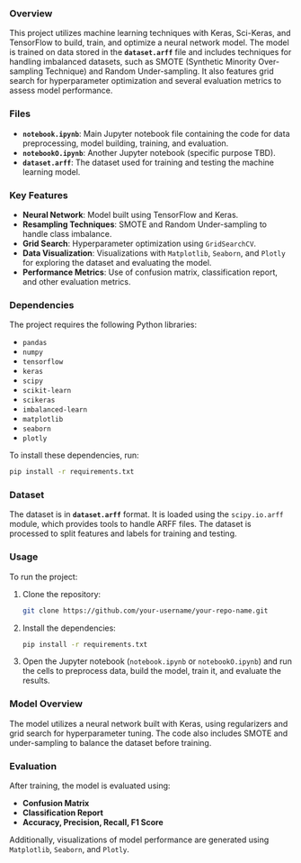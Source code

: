 ### Overview
This project utilizes machine learning techniques with Keras, Sci-Keras, and TensorFlow to build, train, and optimize a neural network model. The model is trained on data stored in the **`dataset.arff`** file and includes techniques for handling imbalanced datasets, such as SMOTE (Synthetic Minority Over-sampling Technique) and Random Under-sampling. It also features grid search for hyperparameter optimization and several evaluation metrics to assess model performance.

### Files

- **`notebook.ipynb`**: Main Jupyter notebook file containing the code for data preprocessing, model building, training, and evaluation.
- **`notebookO.ipynb`**: Another Jupyter notebook (specific purpose TBD).
- **`dataset.arff`**: The dataset used for training and testing the machine learning model.

### Key Features
- **Neural Network**: Model built using TensorFlow and Keras.
- **Resampling Techniques**: SMOTE and Random Under-sampling to handle class imbalance.
- **Grid Search**: Hyperparameter optimization using `GridSearchCV`.
- **Data Visualization**: Visualizations with `Matplotlib`, `Seaborn`, and `Plotly` for exploring the dataset and evaluating the model.
- **Performance Metrics**: Use of confusion matrix, classification report, and other evaluation metrics.

### Dependencies

The project requires the following Python libraries:
- `pandas`
- `numpy`
- `tensorflow`
- `keras`
- `scipy`
- `scikit-learn`
- `scikeras`
- `imbalanced-learn`
- `matplotlib`
- `seaborn`
- `plotly`

To install these dependencies, run:

```bash
pip install -r requirements.txt
```

### Dataset
The dataset is in **`dataset.arff`** format. It is loaded using the `scipy.io.arff` module, which provides tools to handle ARFF files. The dataset is processed to split features and labels for training and testing.

### Usage
To run the project:

1. Clone the repository:
    ```bash
    git clone https://github.com/your-username/your-repo-name.git
    ```
2. Install the dependencies:
    ```bash
    pip install -r requirements.txt
    ```
3. Open the Jupyter notebook (`notebook.ipynb` or `notebookO.ipynb`) and run the cells to preprocess data, build the model, train it, and evaluate the results.

### Model Overview
The model utilizes a neural network built with Keras, using regularizers and grid search for hyperparameter tuning. The code also includes SMOTE and under-sampling to balance the dataset before training.

### Evaluation
After training, the model is evaluated using:
- **Confusion Matrix**
- **Classification Report**
- **Accuracy, Precision, Recall, F1 Score**

Additionally, visualizations of model performance are generated using `Matplotlib`, `Seaborn`, and `Plotly`.
